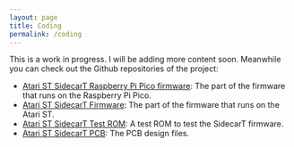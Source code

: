 ```yaml
---
layout: page
title: Coding
permalink: /coding
---
```


This is a work in progress. I will be adding more content soon. Meanwhile you can check out the Github repositories of the project:

- [Atari ST SidecarT Raspberry Pi Pico firmware](https://github.com/sidecartridge/atarist-sidecart-raspberry-pico): The part of the firmware that runs on the Raspberry Pi Pico.
- [Atari ST SidecarT Firmware](https://github.com/sidecartridge/atarist-sidecart-firmware): The part of the firmware that runs on the Atari ST.
- [Atari ST SidecarT Test ROM](https://github.com/sidecartridge/atarist-sidecart-test-rom): A test ROM to test the SidecarT firmware.
- [Atari ST SidecarT PCB](https://github.com/sidecartridge/atarist-sidecart-raspberry-pico/pcb): The PCB design files.

